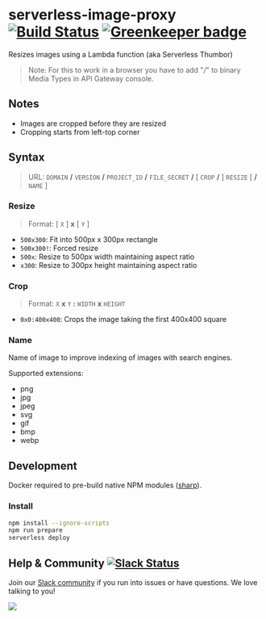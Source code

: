 # serverless-image-proxy [![Build Status](https://travis-ci.org/graphcool/serverless-image-proxy.svg?branch=master)](https://travis-ci.org/graphcool/serverless-image-proxy) [![Greenkeeper badge](https://badges.greenkeeper.io/graphcool/serverless-image-proxy.svg)](https://greenkeeper.io/)
Resizes images using a Lambda function (aka Serverless Thumbor)

> Note: For this to work in a browser you have to add "*/*" to binary Media Types in API Gateway console.

## Notes

* Images are cropped before they are resized
* Cropping starts from left-top corner


## Syntax

> URL: `DOMAIN` **/** `VERSION` **/** `PROJECT_ID` **/** `FILE_SECRET` **/** [ `CROP` **/** ] `RESIZE` [  **/** `NAME` ]

### Resize

> Format: [ `X` ] **x** [ `Y` ]

* `500x300`: Fit into 500px x 300px rectangle
* `500x300!`: Forced resize
* `500x`: Resize to 500px width maintaining aspect ratio
* `x300`: Resize to 300px height maintaining aspect ratio
	
### Crop

> Format: `X` **x** `Y` **:** `WIDTH` **x** `HEIGHT`

* `0x0:400x400`: Crops the image taking the first 400x400 square

### Name

Name of image to improve indexing of images with search engines. 

Supported extensions: 

* png
* jpg
* jpeg
* svg
* gif
* bmp
* webp

## Development

Docker required to pre-build native NPM modules ([sharp](https://github.com/lovell/sharp)).

### Install

```sh
npm install --ignore-scripts
npm run prepare
serverless deploy
```


## Help & Community [![Slack Status](https://slack.graph.cool/badge.svg)](https://slack.graph.cool)

Join our [Slack community](http://slack.graph.cool/) if you run into issues or have questions. We love talking to you!

![](http://i.imgur.com/5RHR6Ku.png)
